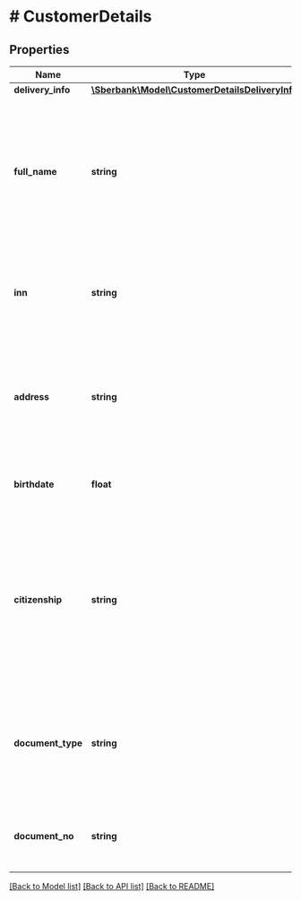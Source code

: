 # # CustomerDetails

## Properties

Name | Type | Description | Notes
------------ | ------------- | ------------- | -------------
**delivery_info** | [**\Sberbank\Model\CustomerDetailsDeliveryInfo**](CustomerDetailsDeliveryInfo.md) |  | [optional]
**full_name** | **string** | __Тег ФФД 1227.__ Наименование организации, для физ. лица или ИП - ФИО. В ФФД 1.2 рекомендовано при передаче данного поля заполнить тег 1228 или теги 1243, 1245, 1246. | [optional]
**inn** | **string** | __Тег ФФД 1228.__ ИНН Юрлица или ИП (если покупатель Юрлицо или ИП) или физ. лица (если покупатель физ. лицо). | [optional]
**address** | **string** | __Тег ФФД 1254.__ Адрес Юрлица или ИП. Параметр передается только в случае, если покупатель Юрлицо или ИП. Только для ФФД 1.2. | [optional]
**birthdate** | **float** | __Тег ФФД 1243.__ Дата рождения покупателя. Только для ФФД 1.2. | [optional]
**citizenship** | **string** | __Тег ФФД 1244.__ Код страны, гражданином которой является покупатель. Указывается в соответствии с ОКСМ. Используется только в случае, если покупатель - иностранный гражданин. Только для ФФД 1.2 | [optional]
**document_type** | **string** | __Тег ФФД 1245.__ Код документа, удостверяющего личность. Допустимо указывать одно из значений справочника. Только для ФФД 1.2  Значение | Наименование ---------|--------------------------------- 21       | Паспорт гражданина Российской Федерации 22       | Паспорт гражданина Российской Федерации, дипломатический паспорт, служебный паспорт, удостоверяющие личность гражданина Российской Федерации за пределами Российской Федерации 26       | Временное удостоверение личности гражданина Российской Федерации, выдаваемое на период оформления паспорта гражданина Российской Федерации 27       | Свидетельство о рождении гражданина Российской Федерации (для граждан Российской Федерации в возрасте до 14 лет) 28       | Иные документы, признаваемые документами, удостоверяющими личность гражданина Российской Федерации в соответствии с законодательством Российской Федерации 31       | Паспорт иностранного гражданина 32       | Иные документы, признаваемые документами, удостоверяющими личность иностранного гражданина в соответствии с законодательством Российской Федерации и международным договором Российской Федерации 33       | Документ, выданный иностранным государством и признаваемый в соответствии с международным договором Российской Федерации в качестве документа, удостоверяющего личность лица без гражданства. 34       | Вид на жительство (для лиц без гражданства) 35       | Разрешение на временное проживание (для лиц без гражданства) 36       | Свидетельство о рассмотрении ходатайства о признании лица без гражданства беженцем на территории Российской Федерации по существу 37       | Удостоверение беженца 38       | Иные документы, признаваемые документами, удостоверяющими личность лиц без гражданства в соответствии с законодательством Российской Федерации и международным договором Российской Федерации 40       | Документ, удостоверяющий личность лица, не имеющего действительного документа, удостоверяющего личность, на период рассмотрения заявления о признании гражданином Российской Федерации или о приеме в гражданство Российской Федерации | [optional]
**document_no** | **string** | __Тег ФФД 1246.__ Номер документа, удостоверяющего личность. Только для ФФД 1.2 | [optional]

[[Back to Model list]](../../README.md#models) [[Back to API list]](../../README.md#endpoints) [[Back to README]](../../README.md)
